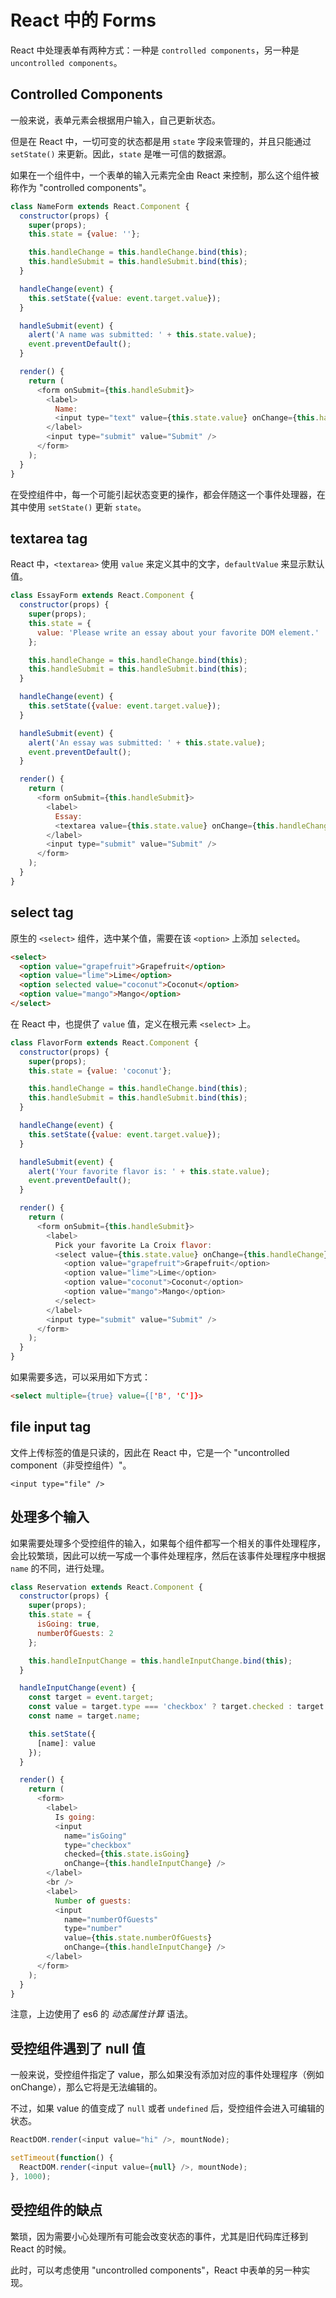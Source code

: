 # React 中的 Forms

React 中处理表单有两种方式：一种是 `controlled components`，另一种是 `uncontrolled components`。

## Controlled Components

一般来说，表单元素会根据用户输入，自己更新状态。

但是在 React 中，一切可变的状态都是用 `state` 字段来管理的，并且只能通过 `setState()` 来更新。因此，`state` 是唯一可信的数据源。

如果在一个组件中，一个表单的输入元素完全由 React 来控制，那么这个组件被称作为 "controlled components"。

```js
class NameForm extends React.Component {
  constructor(props) {
    super(props);
    this.state = {value: ''};

    this.handleChange = this.handleChange.bind(this);
    this.handleSubmit = this.handleSubmit.bind(this);
  }

  handleChange(event) {
    this.setState({value: event.target.value});
  }

  handleSubmit(event) {
    alert('A name was submitted: ' + this.state.value);
    event.preventDefault();
  }

  render() {
    return (
      <form onSubmit={this.handleSubmit}>
        <label>
          Name:
          <input type="text" value={this.state.value} onChange={this.handleChange} />
        </label>
        <input type="submit" value="Submit" />
      </form>
    );
  }
}
```

在受控组件中，每一个可能引起状态变更的操作，都会伴随这一个事件处理器，在其中使用 `setState()` 更新 `state`。

## textarea tag

React 中，`<textarea>` 使用 `value` 来定义其中的文字，`defaultValue` 来显示默认值。

```js
class EssayForm extends React.Component {
  constructor(props) {
    super(props);
    this.state = {
      value: 'Please write an essay about your favorite DOM element.'
    };

    this.handleChange = this.handleChange.bind(this);
    this.handleSubmit = this.handleSubmit.bind(this);
  }

  handleChange(event) {
    this.setState({value: event.target.value});
  }

  handleSubmit(event) {
    alert('An essay was submitted: ' + this.state.value);
    event.preventDefault();
  }

  render() {
    return (
      <form onSubmit={this.handleSubmit}>
        <label>
          Essay:
          <textarea value={this.state.value} onChange={this.handleChange} />
        </label>
        <input type="submit" value="Submit" />
      </form>
    );
  }
}
```

## select tag

原生的 `<select>` 组件，选中某个值，需要在该 `<option>` 上添加 `selected`。

```html
<select>
  <option value="grapefruit">Grapefruit</option>
  <option value="lime">Lime</option>
  <option selected value="coconut">Coconut</option>
  <option value="mango">Mango</option>
</select>
```

在 React 中，也提供了 `value` 值，定义在根元素 `<select>` 上。

```js
class FlavorForm extends React.Component {
  constructor(props) {
    super(props);
    this.state = {value: 'coconut'};

    this.handleChange = this.handleChange.bind(this);
    this.handleSubmit = this.handleSubmit.bind(this);
  }

  handleChange(event) {
    this.setState({value: event.target.value});
  }

  handleSubmit(event) {
    alert('Your favorite flavor is: ' + this.state.value);
    event.preventDefault();
  }

  render() {
    return (
      <form onSubmit={this.handleSubmit}>
        <label>
          Pick your favorite La Croix flavor:
          <select value={this.state.value} onChange={this.handleChange}>
            <option value="grapefruit">Grapefruit</option>
            <option value="lime">Lime</option>
            <option value="coconut">Coconut</option>
            <option value="mango">Mango</option>
          </select>
        </label>
        <input type="submit" value="Submit" />
      </form>
    );
  }
}
```

如果需要多选，可以采用如下方式：

```html
<select multiple={true} value={['B', 'C']}>
```

## file input tag

文件上传标签的值是只读的，因此在 React 中，它是一个 "uncontrolled component（非受控组件）"。

```
<input type="file" />
```

## 处理多个输入

如果需要处理多个受控组件的输入，如果每个组件都写一个相关的事件处理程序，会比较繁琐，因此可以统一写成一个事件处理程序，然后在该事件处理程序中根据 `name` 的不同，进行处理。

```js
class Reservation extends React.Component {
  constructor(props) {
    super(props);
    this.state = {
      isGoing: true,
      numberOfGuests: 2
    };

    this.handleInputChange = this.handleInputChange.bind(this);
  }

  handleInputChange(event) {
    const target = event.target;
    const value = target.type === 'checkbox' ? target.checked : target.value;
    const name = target.name;

    this.setState({
      [name]: value
    });
  }

  render() {
    return (
      <form>
        <label>
          Is going:
          <input
            name="isGoing"
            type="checkbox"
            checked={this.state.isGoing}
            onChange={this.handleInputChange} />
        </label>
        <br />
        <label>
          Number of guests:
          <input
            name="numberOfGuests"
            type="number"
            value={this.state.numberOfGuests}
            onChange={this.handleInputChange} />
        </label>
      </form>
    );
  }
}
```

注意，上边使用了 es6 的 _动态属性计算_ 语法。

## 受控组件遇到了 null 值

一般来说，受控组件指定了 value，那么如果没有添加对应的事件处理程序（例如 onChange），那么它将是无法编辑的。

不过，如果 value 的值变成了 `null` 或者 `undefined` 后，受控组件会进入可编辑的状态。

```js
ReactDOM.render(<input value="hi" />, mountNode);

setTimeout(function() {
  ReactDOM.render(<input value={null} />, mountNode);
}, 1000);
```

## 受控组件的缺点

繁琐，因为需要小心处理所有可能会改变状态的事件，尤其是旧代码库迁移到 React 的时候。

此时，可以考虑使用 "uncontrolled components"，React 中表单的另一种实现。